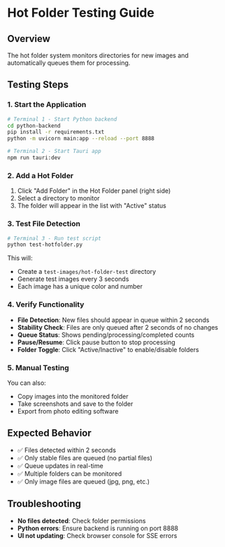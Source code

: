# Hot Folder Testing Guide

## Overview
The hot folder system monitors directories for new images and automatically queues them for processing.

## Testing Steps

### 1. Start the Application
```bash
# Terminal 1 - Start Python backend
cd python-backend
pip install -r requirements.txt
python -m uvicorn main:app --reload --port 8888

# Terminal 2 - Start Tauri app
npm run tauri:dev
```

### 2. Add a Hot Folder
1. Click "Add Folder" in the Hot Folder panel (right side)
2. Select a directory to monitor
3. The folder will appear in the list with "Active" status

### 3. Test File Detection
```bash
# Terminal 3 - Run test script
python test-hotfolder.py
```

This will:
- Create a `test-images/hot-folder-test` directory
- Generate test images every 3 seconds
- Each image has a unique color and number

### 4. Verify Functionality
- **File Detection**: New files should appear in queue within 2 seconds
- **Stability Check**: Files are only queued after 2 seconds of no changes
- **Queue Status**: Shows pending/processing/completed counts
- **Pause/Resume**: Click pause button to stop processing
- **Folder Toggle**: Click "Active/Inactive" to enable/disable folders

### 5. Manual Testing
You can also:
- Copy images into the monitored folder
- Take screenshots and save to the folder
- Export from photo editing software

## Expected Behavior
- ✅ Files detected within 2 seconds
- ✅ Only stable files are queued (no partial files)
- ✅ Queue updates in real-time
- ✅ Multiple folders can be monitored
- ✅ Only image files are queued (jpg, png, etc.)

## Troubleshooting
- **No files detected**: Check folder permissions
- **Python errors**: Ensure backend is running on port 8888
- **UI not updating**: Check browser console for SSE errors
